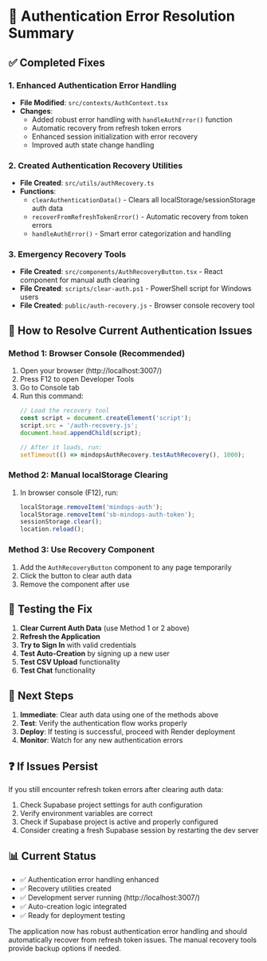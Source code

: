 # 🔧 Authentication Error Resolution Summary

## ✅ Completed Fixes

### 1. Enhanced Authentication Error Handling
- **File Modified**: `src/contexts/AuthContext.tsx`
- **Changes**: 
  - Added robust error handling with `handleAuthError()` function
  - Automatic recovery from refresh token errors
  - Enhanced session initialization with error recovery
  - Improved auth state change handling

### 2. Created Authentication Recovery Utilities
- **File Created**: `src/utils/authRecovery.ts`
- **Functions**:
  - `clearAuthenticationData()` - Clears all localStorage/sessionStorage auth data
  - `recoverFromRefreshTokenError()` - Automatic recovery from token errors
  - `handleAuthError()` - Smart error categorization and handling

### 3. Emergency Recovery Tools
- **File Created**: `src/components/AuthRecoveryButton.tsx` - React component for manual auth clearing
- **File Created**: `scripts/clear-auth.ps1` - PowerShell script for Windows users
- **File Created**: `public/auth-recovery.js` - Browser console recovery tool

## 🎯 How to Resolve Current Authentication Issues

### Method 1: Browser Console (Recommended)
1. Open your browser (http://localhost:3007/)
2. Press F12 to open Developer Tools
3. Go to Console tab
4. Run this command:
   ```javascript
   // Load the recovery tool
   const script = document.createElement('script');
   script.src = '/auth-recovery.js';
   document.head.appendChild(script);
   
   // After it loads, run:
   setTimeout(() => mindopsAuthRecovery.testAuthRecovery(), 1000);
   ```

### Method 2: Manual localStorage Clearing
1. In browser console (F12), run:
   ```javascript
   localStorage.removeItem('mindops-auth');
   localStorage.removeItem('sb-mindops-auth-token');
   sessionStorage.clear();
   location.reload();
   ```

### Method 3: Use Recovery Component
1. Add the `AuthRecoveryButton` component to any page temporarily
2. Click the button to clear auth data
3. Remove the component after use

## 🔄 Testing the Fix

1. **Clear Current Auth Data** (use Method 1 or 2 above)
2. **Refresh the Application**
3. **Try to Sign In** with valid credentials
4. **Test Auto-Creation** by signing up a new user
5. **Test CSV Upload** functionality
6. **Test Chat** functionality

## 🚀 Next Steps

1. **Immediate**: Clear auth data using one of the methods above
2. **Test**: Verify the authentication flow works properly
3. **Deploy**: If testing is successful, proceed with Render deployment
4. **Monitor**: Watch for any new authentication errors

## ❓ If Issues Persist

If you still encounter refresh token errors after clearing auth data:

1. Check Supabase project settings for auth configuration
2. Verify environment variables are correct
3. Check if Supabase project is active and properly configured
4. Consider creating a fresh Supabase session by restarting the dev server

## 📊 Current Status

- ✅ Authentication error handling enhanced
- ✅ Recovery utilities created
- ✅ Development server running (http://localhost:3007/)
- ✅ Auto-creation logic integrated
- ✅ Ready for deployment testing

The application now has robust authentication error handling and should automatically recover from refresh token issues. The manual recovery tools provide backup options if needed.
